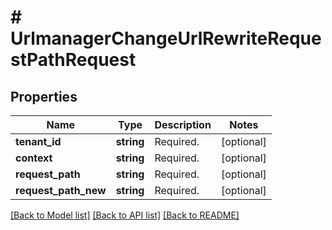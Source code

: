 # # UrlmanagerChangeUrlRewriteRequestPathRequest


## Properties 


Name | Type | Description | Notes
------------ | ------------- | ------------- | -------------
**tenant_id**| **string** | Required.  | [optional]
**context**| **string** | Required.  | [optional]
**request_path**| **string** | Required.  | [optional]
**request_path_new**| **string** | Required.  | [optional]


[[Back to Model list]](../../README.md#models) [[Back to API list]](../../README.md#endpoints) [[Back to README]](../../README.md)

